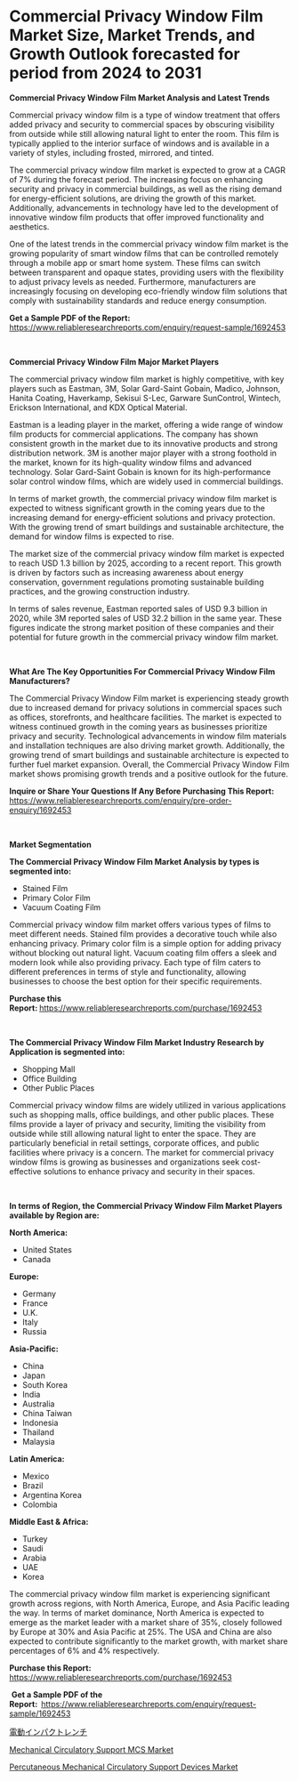 <p><h1>Commercial Privacy Window Film Market Size, Market Trends, and Growth Outlook forecasted for period from 2024 to 2031</h1></p><p><strong>Commercial Privacy Window Film Market Analysis and Latest Trends</strong></p>
<p><p>Commercial privacy window film is a type of window treatment that offers added privacy and security to commercial spaces by obscuring visibility from outside while still allowing natural light to enter the room. This film is typically applied to the interior surface of windows and is available in a variety of styles, including frosted, mirrored, and tinted.</p><p>The commercial privacy window film market is expected to grow at a CAGR of 7% during the forecast period. The increasing focus on enhancing security and privacy in commercial buildings, as well as the rising demand for energy-efficient solutions, are driving the growth of this market. Additionally, advancements in technology have led to the development of innovative window film products that offer improved functionality and aesthetics.</p><p>One of the latest trends in the commercial privacy window film market is the growing popularity of smart window films that can be controlled remotely through a mobile app or smart home system. These films can switch between transparent and opaque states, providing users with the flexibility to adjust privacy levels as needed. Furthermore, manufacturers are increasingly focusing on developing eco-friendly window film solutions that comply with sustainability standards and reduce energy consumption.</p></p>
<p><strong>Get a Sample PDF of the Report:&nbsp;</strong> <a href="https://www.reliableresearchreports.com/enquiry/request-sample/1692453">https://www.reliableresearchreports.com/enquiry/request-sample/1692453</a></p>
<p>&nbsp;</p>
<p><strong>Commercial Privacy Window Film Major Market Players</strong></p>
<p><p>The commercial privacy window film market is highly competitive, with key players such as Eastman, 3M, Solar Gard-Saint Gobain, Madico, Johnson, Hanita Coating, Haverkamp, Sekisui S-Lec, Garware SunControl, Wintech, Erickson International, and KDX Optical Material. </p><p>Eastman is a leading player in the market, offering a wide range of window film products for commercial applications. The company has shown consistent growth in the market due to its innovative products and strong distribution network. 3M is another major player with a strong foothold in the market, known for its high-quality window films and advanced technology. Solar Gard-Saint Gobain is known for its high-performance solar control window films, which are widely used in commercial buildings.</p><p>In terms of market growth, the commercial privacy window film market is expected to witness significant growth in the coming years due to the increasing demand for energy-efficient solutions and privacy protection. With the growing trend of smart buildings and sustainable architecture, the demand for window films is expected to rise. </p><p>The market size of the commercial privacy window film market is expected to reach USD 1.3 billion by 2025, according to a recent report. This growth is driven by factors such as increasing awareness about energy conservation, government regulations promoting sustainable building practices, and the growing construction industry.</p><p>In terms of sales revenue, Eastman reported sales of USD 9.3 billion in 2020, while 3M reported sales of USD 32.2 billion in the same year. These figures indicate the strong market position of these companies and their potential for future growth in the commercial privacy window film market.</p></p>
<p>&nbsp;</p>
<p><strong>What Are The Key Opportunities For Commercial Privacy Window Film Manufacturers?</strong></p>
<p><p>The Commercial Privacy Window Film market is experiencing steady growth due to increased demand for privacy solutions in commercial spaces such as offices, storefronts, and healthcare facilities. The market is expected to witness continued growth in the coming years as businesses prioritize privacy and security. Technological advancements in window film materials and installation techniques are also driving market growth. Additionally, the growing trend of smart buildings and sustainable architecture is expected to further fuel market expansion. Overall, the Commercial Privacy Window Film market shows promising growth trends and a positive outlook for the future.</p></p>
<p><strong>Inquire or Share Your Questions If Any Before Purchasing This Report:</strong> <a href="https://www.reliableresearchreports.com/enquiry/pre-order-enquiry/1692453">https://www.reliableresearchreports.com/enquiry/pre-order-enquiry/1692453</a></p>
<p>&nbsp;</p>
<p><strong>Market Segmentation</strong></p>
<p><strong>The Commercial Privacy Window Film Market Analysis by types is segmented into:</strong></p>
<p><ul><li>Stained Film</li><li>Primary Color Film</li><li>Vacuum Coating Film</li></ul></p>
<p><p>Commercial privacy window film market offers various types of films to meet different needs. Stained film provides a decorative touch while also enhancing privacy. Primary color film is a simple option for adding privacy without blocking out natural light. Vacuum coating film offers a sleek and modern look while also providing privacy. Each type of film caters to different preferences in terms of style and functionality, allowing businesses to choose the best option for their specific requirements.</p></p>
<p><strong>Purchase this Report:&nbsp;</strong><a href="https://www.reliableresearchreports.com/purchase/1692453">https://www.reliableresearchreports.com/purchase/1692453</a></p>
<p>&nbsp;</p>
<p><strong>The Commercial Privacy Window Film Market Industry Research by Application is segmented into:</strong></p>
<p><ul><li>Shopping Mall</li><li>Office Building</li><li>Other Public Places</li></ul></p>
<p><p>Commercial privacy window films are widely utilized in various applications such as shopping malls, office buildings, and other public places. These films provide a layer of privacy and security, limiting the visibility from outside while still allowing natural light to enter the space. They are particularly beneficial in retail settings, corporate offices, and public facilities where privacy is a concern. The market for commercial privacy window films is growing as businesses and organizations seek cost-effective solutions to enhance privacy and security in their spaces.</p></p>
<p>&nbsp;</p>
<p><strong>In terms of Region, the Commercial Privacy Window Film Market Players available by Region are:</strong></p>
<p>
    <p> <strong> North America: </strong>
        <ul>
            <li>United States</li>
            <li>Canada</li>
        </ul>
        </p> 
    <p> <strong> Europe: </strong>
        <ul>
            <li>Germany</li>
            <li>France</li>
            <li>U.K.</li>
            <li>Italy</li>
            <li>Russia</li>
        </ul>
        </p> 
    <p> <strong> Asia-Pacific: </strong>
        <ul>
            <li>China</li>
            <li>Japan</li>
            <li>South Korea</li>
            <li>India</li>
            <li>Australia</li>
            <li>China Taiwan</li>
            <li>Indonesia</li>
            <li>Thailand</li>
            <li>Malaysia</li>
        </ul>
        </p> 
    <p> <strong> Latin America: </strong>
        <ul>
            <li>Mexico</li>
            <li>Brazil</li>
            <li>Argentina Korea</li>
            <li>Colombia</li>
        </ul>
        </p> 
    <p> <strong> Middle East & Africa: </strong>
        <ul>
            <li>Turkey</li>
            <li>Saudi</li>
            <li>Arabia</li>
            <li>UAE</li>
            <li>Korea</li>
        </ul>
    </p>
    </p>
<p><p>The commercial privacy window film market is experiencing significant growth across regions, with North America, Europe, and Asia Pacific leading the way. In terms of market dominance, North America is expected to emerge as the market leader with a market share of 35%, closely followed by Europe at 30% and Asia Pacific at 25%. The USA and China are also expected to contribute significantly to the market growth, with market share percentages of 6% and 4% respectively.</p></p>
<p><strong>Purchase this Report: </strong><a href="https://www.reliableresearchreports.com/purchase/1692453">https://www.reliableresearchreports.com/purchase/1692453</a></p>
<p>&nbsp;<strong>Get a Sample PDF of the Report:&nbsp;&nbsp;</strong><a href="https://www.reliableresearchreports.com/enquiry/request-sample/1692453">https://www.reliableresearchreports.com/enquiry/request-sample/1692453</a></p>
<p><strong></strong></p>
<p><p><a href="https://github.com/oqoeusbvpadwjs08/Market-Research-Report-List-1/blob/main/8928042191936.md">電動インパクトレンチ</a></p><p><a href="https://view.publitas.com/reportprime-1/mechanical-circulatory-support-mcs-market-research-report-provides-thorough-industry-overview-which-offers-an-in-depth-analysis-of-product-trends-and-new-market-divisions/">Mechanical Circulatory Support MCS Market</a></p><p><a href="https://view.publitas.com/reportprime-1/global-percutaneous-mechanical-circulatory-support-devices-market-size-and-market-trends-insights-and-projections-from-2023-to-2030/">Percutaneous Mechanical Circulatory Support Devices Market</a></p></p>